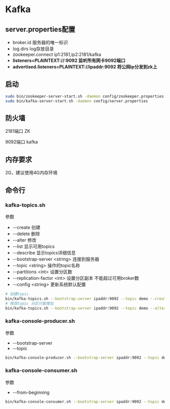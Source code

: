 # Kafka

## server.properties配置

- broker.id 服务器的唯一标识
- log.dirs log存放目录
- zookeeper.connect ip1:2181,ip2:2181/kafka
- **listeners=PLAINTEXT://:9092 监听所有网卡9092端口**
- **advertised.listeners=PLAINTEXT://ipaddr:9092 将公网ip分发到zk上**

## 启动

```bash
sudo bin/zookeeper-server-start.sh -daemon config/zookeeper.properties
sudo bin/kafka-server-start.sh -daemon config/server.properties
```

## 防火墙

2181端口 ZK

9092端口 kafka

## 内存要求

2G，建议使用4G内存环境

## 命令行

### kafka-topics.sh

参数

- --create 创建
- --delete 删除
- --alter 修改
- --list 显示可用topics
- --describe 显示topics详细信息
- --bootstrap-server \<string> 连接到服务器
- --topic \<string> 操作的topic名称
- --partitions \<int> 设置分区数
- --replication-factor \<int> 设置分区副本 不能超过可用broker数
- --config \<string> 更新系统默认配置

```bash
# 创建topic
bin/kafka-topics.sh --bootstrap-server ipaddr:9092 --topic demo --create --partitions 1 --replication-factor 2
# 修改topic 分区只能增加
bin/kafka-topics.sh --bootstrap-server ipaddr:9092 --topic demo --alter --partitions 2
```

### kafka-console-producer.sh

参数

- --bootstrap-server
- --topic

```bash
bin/kafka-console-producer.sh --bootstrap-server ipaddr:9092 --topic demo
```

### kafka-console-consumer.sh

参数

- --from-beginning

```bash
bin/kafka-console-consumer.sh --bootstrap-server ipaddr:9092 --topic demo --from-beginning
```
